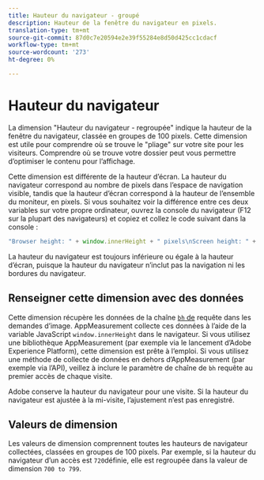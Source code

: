 ```yaml
---
title: Hauteur du navigateur - groupé
description: Hauteur de la fenêtre du navigateur en pixels.
translation-type: tm+mt
source-git-commit: 87d0c7e20594e2e39f55284e8d50d425cc1cdacf
workflow-type: tm+mt
source-wordcount: '273'
ht-degree: 0%

---
```



# Hauteur du navigateur

La dimension &quot;Hauteur du navigateur - regroupée&quot; indique la hauteur de la fenêtre du navigateur, classée en groupes de 100 pixels. Cette dimension est utile pour comprendre où se trouve le &quot;pliage&quot; sur votre site pour les visiteurs. Comprendre où se trouve votre dossier peut vous permettre d’optimiser le contenu pour l’affichage.

Cette dimension est différente de la hauteur d’écran. La hauteur du navigateur correspond au nombre de pixels dans l’espace de navigation visible, tandis que la hauteur d’écran correspond à la hauteur de l’ensemble du moniteur, en pixels. Si vous souhaitez voir la différence entre ces deux variables sur votre propre ordinateur, ouvrez la console du navigateur (F12 sur la plupart des navigateurs) et copiez et collez le code suivant dans la console :

```javascript
"Browser height: " + window.innerHeight + " pixels\nScreen height: " + screen.height + " pixels";
```

La hauteur du navigateur est toujours inférieure ou égale à la hauteur d’écran, puisque la hauteur du navigateur n’inclut pas la navigation ni les bordures du navigateur.

## Renseigner cette dimension avec des données

Cette dimension récupère les données de la chaîne [`bh` de](/help/implement/validate/query-parameters.md) requête dans les demandes d’image. AppMeasurement collecte ces données à l’aide de la variable JavaScript `window.innerHeight` dans le navigateur. Si vous utilisez une bibliothèque AppMeasurement (par exemple via le lancement d’Adobe Experience Platform), cette dimension est prête à l’emploi. Si vous utilisez une méthode de collecte de données en dehors d’AppMeasurement (par exemple via l’API), veillez à inclure le paramètre de chaîne de `bh` requête au premier accès de chaque visite.

Adobe conserve la hauteur du navigateur pour une visite. Si la hauteur du navigateur est ajustée à la mi-visite, l’ajustement n’est pas enregistré.

## Valeurs de dimension

Les valeurs de dimension comprennent toutes les hauteurs de navigateur collectées, classées en groupes de 100 pixels. Par exemple, si la hauteur du navigateur d’un accès est `720`définie, elle est regroupée dans la valeur de dimension `700 to 799`.
